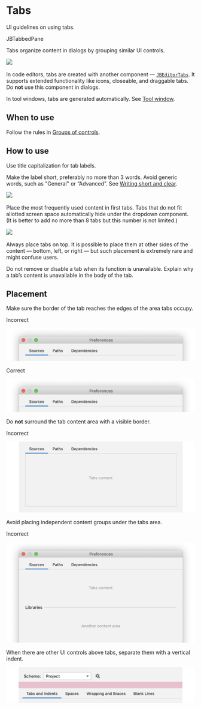 <!-- Copyright 2000-2024 JetBrains s.r.o. and contributors. Use of this source code is governed by the Apache 2.0 license. -->

# Tabs

<link-summary>UI guidelines on using tabs.</link-summary>

<tldr>JBTabbedPane</tldr>

Tabs organize content in dialogs by grouping similar UI controls.

![](01_tabs_example.png)

In code editors, tabs are created with another component — [`JBEditorTabs`](%gh-ic%/platform/platform-api/src/com/intellij/ui/tabs/impl/JBEditorTabs.java). It supports extended functionality like icons, closeable, and draggable tabs. Do **not** use this component in dialogs.

In tool windows, tabs are generated automatically. See [Tool window](tool_window.md).


## When to use

Follow the rules in [Groups of controls](groups_of_controls.md).


## How to use

Use title capitalization for tab labels.

Make the label short, preferably no more than 3 words. Avoid generic words, such as "General" or “Advanced”. See [Writing short and clear](writing_short.md).

![](02_naming.png)

Place the most frequently used content in first tabs. Tabs that do not fit allotted screen space automatically hide under the dropdown component. (It is better to add no more than 8 tabs but this number is not limited.)

![](03_hidden_tabs.png)

Always place tabs on top. It is possible to place them at other sides of the content — bottom, left, or right — but such placement is extremely rare and might confuse users.

Do not remove or disable a tab when its function is unavailable. Explain why a tab’s content is unavailable in the body of the tab.


## Placement

Make sure the border of the tab reaches the edges of the area tabs occupy.

<p> Incorrect </p>

![](../../../images/ui/tabs/04_layout_border_incorrect.png)

<p> Correct </p>

![](../../../images/ui/tabs/04_layout_border_correct.png)

Do **not** surround the tab content area with a visible border.

<p> Incorrect </p>

![](../../../images/ui/tabs/05_bordered.png)

Avoid placing independent content groups under the tabs area.

<p> Incorrect </p>

![](../../../images/ui/tabs/06_layout_content_under.png)

When there are other UI controls above tabs, separate them with a vertical indent.

![](../../../images/ui/tabs/07_inset.png)

